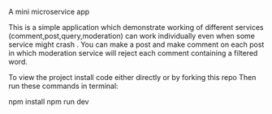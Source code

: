 A mini microservice app
 
This is a simple application which demonstrate working of different services (comment,post,query,moderation) can work individually even when some service might crash . You can make a post and make comment on each post in which moderation service will reject each comment containing a filtered word.

To view the project install code either directly or by forking this repo
Then run these commands in terminal:

npm install
npm run dev
